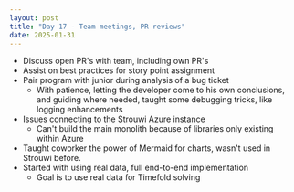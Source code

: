 ```yaml
---
layout: post
title: "Day 17 - Team meetings, PR reviews"
date: 2025-01-31
---
```


- Discuss open PR's with team, including own PR's
- Assist on best practices for story point assignment
- Pair program with junior during analysis of a bug ticket
  - With patience, letting the developer come to his own conclusions,
  and guiding where needed, taught some debugging tricks, like logging enhancements
- Issues connecting to the Strouwi Azure instance
  - Can't build the main monolith because of libraries only existing within Azure
- Taught coworker the power of Mermaid for charts, wasn't used in Strouwi before.
- Started with using real data, full end-to-end implementation
  - Goal is to use real data for Timefold solving
